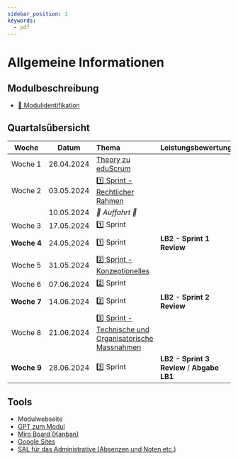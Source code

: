```yaml
---
sidebar_position: 1
keywords:
  - pdf
---
```


# Allgemeine Informationen

## Modulbeschreibung

- [:paperclip: Modulidentifikation](https://www.modulbaukasten.ch/module/231/1/de-DE?title=Datenschutz-und-Datensicherheit-anwenden)

## Quartalsübersicht

|      Woche       |   Datum    | Thema                                                                                   | Leistungsbewertung                         |
| :--------------: | :--------: | :-------------------------------------------------------------------------------------- | :----------------------------------------- |
|   Woche&nbsp;1   | 26.04.2024 | [Theory zu eduScrum](./01_Theory_zu_eduScrum/index.md)                                  |                                            |
|   Woche&nbsp;2   | 03.05.2024 | [:one: Sprint - Rechtlicher Rahmen](./10_Sprint_Rechtliches/index.md)                   |                                            |
|                  | 10.05.2024 | _:star2: Auffahrt :star2:_                                                              |                                            |
|   Woche&nbsp;3   | 17.05.2024 | :one: Sprint                                                                            |                                            |
| **Woche&nbsp;4** | 24.05.2024 | :one: Sprint                                                                            | **LB2 - Sprint 1 Review**                  |
|   Woche&nbsp;5   | 31.05.2024 | [:two: Sprint - Konzeptionelles](./20_Sprint_Konzeptionelles/index.md)                  |                                            |
|   Woche&nbsp;6   | 07.06.2024 | :two: Sprint                                                                            |                                            |
| **Woche&nbsp;7** | 14.06.2024 | :two: Sprint                                                                            | **LB2 - Sprint 2 Review**                  |
|   Woche&nbsp;8   | 21.06.2024 | [:three: Sprint - Technische und Organisatorische Massnahmen](./30_Sprint_TOM/index.md) |                                            |
| **Woche&nbsp;9** | 28.06.2024 | :three: Sprint                                                                          | **LB2 - Sprint 3 Review** / **Abgabe LB1** |

## Tools

- Modulwebseite
- [GPT zum Modul](https://chat.openai.com/g/g-h8Zy8qQM7-bbzbl-m231)
- [Miro Board (Kanban)](https://miro.com/)
- [Google Sites](https://sites.google.com)
- [SAL für das Administrative (Absenzen und Noten etc.)](https://portal.sbl.ch/my.policy)

